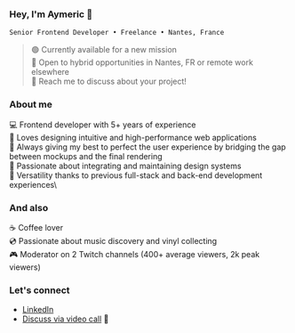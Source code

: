 ### Hey, I'm Aymeric 👋
`Senior Frontend Developer • Freelance • Nantes, France`
>🟢 Currently available for a new mission\
>📍 Open to hybrid opportunities in Nantes, FR or remote work elsewhere\
>🙌 Reach me to discuss about your project!

### About me
💻 Frontend developer with 5+ years of experience\
🚀 Loves designing intuitive and high-performance web applications\
🎨 Always giving my best to perfect the user experience by bridging the gap between mockups and the final rendering\
📱 Passionate about integrating and maintaining design systems\
🧩 Versatility thanks to previous full-stack and back-end development experiences\

### And also
☕ Coffee lover\
💿 Passionate about music discovery and vinyl collecting\
🎮 Moderator on 2 Twitch channels (400+ average viewers, 2k peak viewers)

### Let's connect
- [LinkedIn](https://www.linkedin.com/in/aymeric-suteau/)
- [Discuss via video call](https://zcal.co/asuteau/let-us-talk) 📆


<!--
**asuteau/asuteau** is a ✨ _special_ ✨ repository because its `README.md` (this file) appears on your GitHub profile.

Here are some ideas to get you started:

- 🔭 I’m currently working on ...
- 🌱 I’m currently learning ...
- 👯 I’m looking to collaborate on ...
- 🤔 I’m looking for help with ...
- 💬 Ask me about ...
- 📫 How to reach me: ...
- 😄 Pronouns: ...
- ⚡ Fun fact: ...
-->
